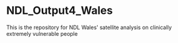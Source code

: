 # NDL_Output4_Wales
This is the repository for NDL Wales' satellite analysis on clinically extremely vulnerable people
